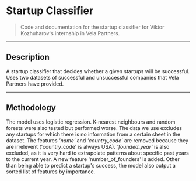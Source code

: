 # Startup Classifier

> Code and documentation for the startup classifier for Viktor Kozhuharov's internship in Vela Partners.

---

## Description

A startup classifier that decides whether a given startups will be successful. Uses two datasets of successful and unsuccessful companies that Vela Partners have provided.

---

## Methodology

The model uses logistic regression. K-nearest neighbours and random forests were also tested but performed worse. The data we use excludes any startups for which there is no information from a certain sheet in the dataset. The features *'name'* and *'country_code'* are removed because they are irrelevent ('country_code' is always USA). *'founded_year'* is also excluded, as it is very hard to extrapolate patterns about specific past years to the current year. A new feature 'number_of_founders' is added.
Other than being able to predict a startup's success, the model also output a sorted list of features by importance. 